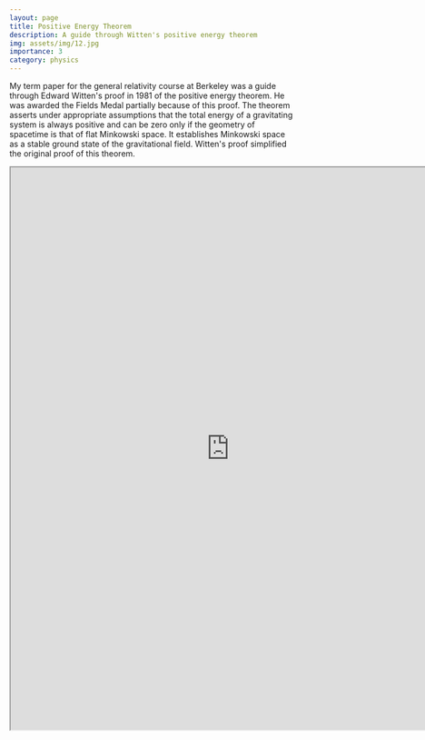 ```yaml
---
layout: page
title: Positive Energy Theorem
description: A guide through Witten's positive energy theorem 
img: assets/img/12.jpg
importance: 3
category: physics
---
```


My term paper for the general relativity course at Berkeley was a guide through Edward Witten's proof in 1981 of the positive energy theorem. He was awarded the Fields Medal partially because of this proof. The theorem asserts under appropriate assumptions that the total energy of a gravitating system is always positive and can be zero only if the geometry of spacetime is that of flat Minkowski space. It establishes Minkowski space as a stable ground state of the gravitational field. Witten's proof simplified the original proof of this theorem.

<iframe src="https://drive.google.com/file/d/1xc1EksELd5iYeYp0I4R1c3_uk7HMjYZY/preview" width="770" height="990" allow="autoplay"></iframe>
